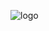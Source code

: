 ![logo](https://user-images.githubusercontent.com/46863241/222758072-9d4e508e-bb42-4104-a8d5-c5d9eef222ce.png)
